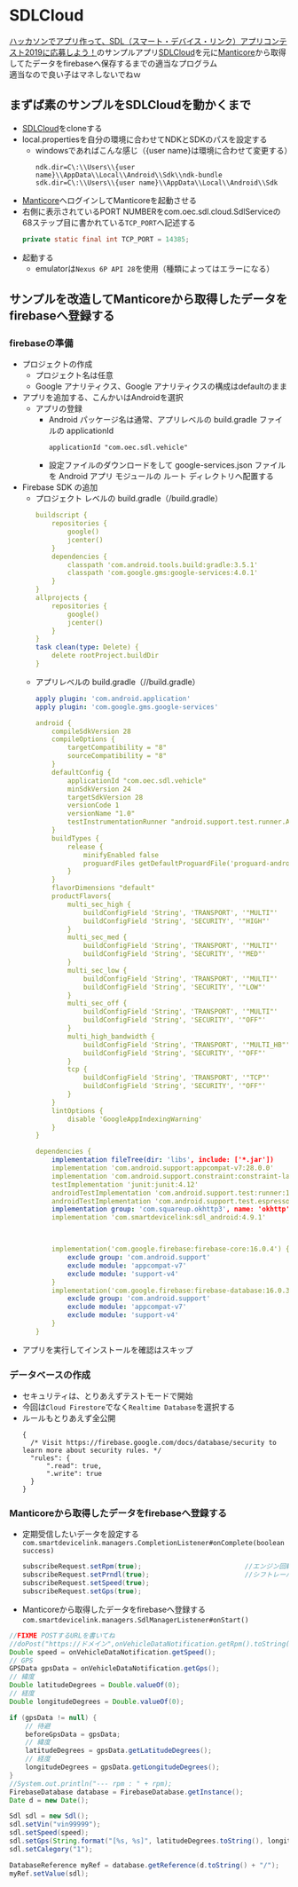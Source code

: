 # SDLCloud
[ハッカソンでアプリ作って、SDL（スマート・デバイス・リンク）アプリコンテスト2019に応募しよう！](https://hmcn.connpass.com/event/143901/)のサンプルアプリ[SDLCloud](https://github.com/oic0310/SDLCloud)を元に[Manticore](https://www.smartdevicelink.com/resources/manticore/)から取得してたデータをfirebaseへ保存するまでの適当なプログラム<br>
適当なので良い子はマネしないでねｗ

## まずば素のサンプルをSDLCloudを動かくまで
* [SDLCloud](https://github.com/oic0310/SDLCloud)をcloneする
* local.propertiesを自分の環境に合わせてNDKとSDKのパスを設定する
  * windowsであればこんな感じ（{user name}は環境に合わせて変更する）
    ```
    ndk.dir=C\:\\Users\\{user name}\\AppData\\Local\\Android\\Sdk\\ndk-bundle
    sdk.dir=C\:\\Users\\{user name}\\AppData\\Local\\Android\\Sdk
    ```
* [Manticore](https://www.smartdevicelink.com/resources/manticore/)へログインしてManticoreを起動させる
* 右側に表示されているPORT NUMBERをcom.oec.sdl.cloud.SdlServiceの68ステップ目に書かれている`TCP_PORT`へ記述する
    ``` java
    private static final int TCP_PORT = 14385;
    ```
* 起動する
  * emulatorは`Nexus 6P API 28`を使用（種類によってはエラーになる）

## サンプルを改造してManticoreから取得したデータをfirebaseへ登録する
### firebaseの準備
* プロジェクトの作成
  * プロジェクト名は任意
  * Google アナリティクス、Google アナリティクスの構成はdefaultのまま
* アプリを追加する、こんかいはAndroidを選択
  * アプリの登録
    * Android パッケージ名は通常、アプリレベルの build.gradle ファイルの applicationId
      ```
      applicationId "com.oec.sdl.vehicle"
      ```
    * 設定ファイルのダウンロードをして google-services.json ファイルを Android アプリ モジュールの ルート ディレクトリへ配置する
* Firebase SDK の追加
  * プロジェクト レベルの build.gradle（<project>/build.gradle）
    ``` yml
    buildscript {    
        repositories {
            google()
            jcenter()
        }
        dependencies {
            classpath 'com.android.tools.build:gradle:3.5.1'
            classpath 'com.google.gms:google-services:4.0.1'
        }
    }
    allprojects {
        repositories {
            google()
            jcenter()
        }
    }
    task clean(type: Delete) {
        delete rootProject.buildDir
    }
    ```
  * アプリレベルの build.gradle（<project>/<app-module>/build.gradle）
    ``` yml
    apply plugin: 'com.android.application'
    apply plugin: 'com.google.gms.google-services'

    android {
        compileSdkVersion 28
        compileOptions {
            targetCompatibility = "8"
            sourceCompatibility = "8"
        }
        defaultConfig {
            applicationId "com.oec.sdl.vehicle"
            minSdkVersion 24
            targetSdkVersion 28
            versionCode 1
            versionName "1.0"
            testInstrumentationRunner "android.support.test.runner.AndroidJUnitRunner"
        }
        buildTypes {
            release {
                minifyEnabled false
                proguardFiles getDefaultProguardFile('proguard-android.txt'), 'proguard-rules.pro'
            }
        }
        flavorDimensions "default"
        productFlavors{
            multi_sec_high {
                buildConfigField 'String', 'TRANSPORT', '"MULTI"'
                buildConfigField 'String', 'SECURITY', '"HIGH"'
            }
            multi_sec_med {
                buildConfigField 'String', 'TRANSPORT', '"MULTI"'
                buildConfigField 'String', 'SECURITY', '"MED"'
            }
            multi_sec_low {
                buildConfigField 'String', 'TRANSPORT', '"MULTI"'
                buildConfigField 'String', 'SECURITY', '"LOW"'
            }
            multi_sec_off {
                buildConfigField 'String', 'TRANSPORT', '"MULTI"'
                buildConfigField 'String', 'SECURITY', '"OFF"'
            }
            multi_high_bandwidth {
                buildConfigField 'String', 'TRANSPORT', '"MULTI_HB"'
                buildConfigField 'String', 'SECURITY', '"OFF"'
            }
            tcp {
                buildConfigField 'String', 'TRANSPORT', '"TCP"'
                buildConfigField 'String', 'SECURITY', '"OFF"'
            }
        }
        lintOptions {
            disable 'GoogleAppIndexingWarning'
        }
    }

    dependencies {
        implementation fileTree(dir: 'libs', include: ['*.jar'])
        implementation 'com.android.support:appcompat-v7:28.0.0'
        implementation 'com.android.support.constraint:constraint-layout:1.1.3'
        testImplementation 'junit:junit:4.12'
        androidTestImplementation 'com.android.support.test:runner:1.0.2'
        androidTestImplementation 'com.android.support.test.espresso:espresso-core:3.0.2'
        implementation group: 'com.squareup.okhttp3', name: 'okhttp', version: '3.14.1'
        implementation 'com.smartdevicelink:sdl_android:4.9.1'



        implementation('com.google.firebase:firebase-core:16.0.4') {
            exclude group: 'com.android.support'
            exclude module: 'appcompat-v7'
            exclude module: 'support-v4'
        }
        implementation('com.google.firebase:firebase-database:16.0.3') {
            exclude group: 'com.android.support'
            exclude module: 'appcompat-v7'
            exclude module: 'support-v4'
        }
    }
    ```
* アプリを実行してインストールを確認はスキップ

### データベースの作成
* セキュリティは、とりあえずテストモードで開始
* 今回は`Cloud Firestore`でなく`Realtime Database`を選択する
* ルールもとりあえず全公開
  ```
  {
    /* Visit https://firebase.google.com/docs/database/security to learn more about security rules. */
    "rules": {
        ".read": true,
        ".write": true
    }
  }
  ```

### Manticoreから取得したデータをfirebaseへ登録する
* 定期受信したいデータを設定する<br>
`com.smartdevicelink.managers.CompletionListener#onComplete(boolean success) `
    ``` java
    subscribeRequest.setRpm(true);                          //エンジン回転数
    subscribeRequest.setPrndl(true);                        //シフトレーバの状態
    subscribeRequest.setSpeed(true);
    subscribeRequest.setGps(true);
    ```
* Manticoreから取得したデータをfirebaseへ登録する
`com.smartdevicelink.managers.SdlManagerListener#onStart()`
``` java
//FIXME POSTするURLを書いてね
//doPost("https://ドメイン",onVehicleDataNotification.getRpm().toString());
Double speed = onVehicleDataNotification.getSpeed();
// GPS
GPSData gpsData = onVehicleDataNotification.getGps();
// 緯度
Double latitudeDegrees = Double.valueOf(0);
// 経度
Double longitudeDegrees = Double.valueOf(0);

if (gpsData != null) {
    // 待避
    beforeGpsData = gpsData;
    // 緯度
    latitudeDegrees = gpsData.getLatitudeDegrees();
    // 経度
    longitudeDegrees = gpsData.getLongitudeDegrees();
}
//System.out.println("--- rpm : " + rpm);
FirebaseDatabase database = FirebaseDatabase.getInstance();
Date d = new Date();

Sdl sdl = new Sdl();
sdl.setVin("vin99999");
sdl.setSpeed(speed);
sdl.setGps(String.format("[%s, %s]", latitudeDegrees.toString(), longitudeDegrees.toString()));
sdl.setCalegory("1");

DatabaseReference myRef = database.getReference(d.toString() + "/");
myRef.setValue(sdl);
```
